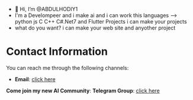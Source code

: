 - 👋 Hi, I’m @ABDULHODIY1
-  I'm a Develompeer and i make ai and i can work this languages --> python js C C++ C#.Net7 and Flutter Projects i can make your projects
-  what do you want? i can make your web site and anyother project 

# Contact Information

You can reach me through the following channels:

- **Email**: [click here](mailto:muhiddinovabdulhodiy2@gmail.com)

**Come join my new AI Community**: **Telegram Group**: [click here](https://t.me/python_ai_group)
